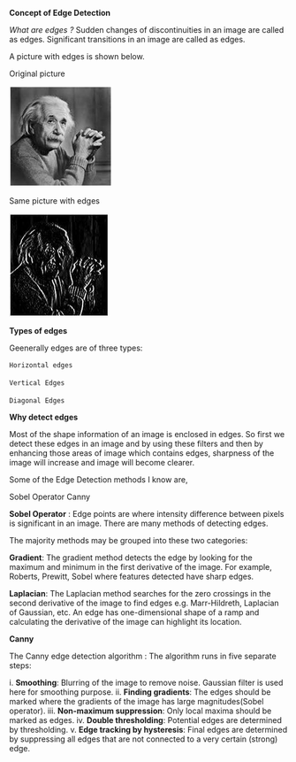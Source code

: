 **Concept of Edge Detection**

*What are edges ?*
Sudden changes of discontinuities in an image are called as edges.
Significant transitions in an image are called as edges.

A picture with edges is shown below.

Original picture

![maskConcept1](maskConcept1.jpg)

Same picture with edges

![maskConcept2](maskConcept2.jpg)

**Types of edges**

Geenerally edges are of three types:

    Horizontal edges

    Vertical Edges

    Diagonal Edges

**Why detect edges**

Most of the shape information of an image is enclosed in edges.
So first we detect these edges in an image and by using these filters
and then by enhancing those areas of image which contains edges,
sharpness of the image will increase and image will become clearer.

Some of the Edge Detection methods I know are,

Sobel Operator
Canny

**Sobel Operator** : 
Edge points are where intensity difference between pixels is significant in an image.
There are many methods of detecting edges.

The majority methods may be grouped into these two categories:

**Gradient**: The gradient method detects the edge by looking for the maximum and minimum in the first derivative of the image. For example, Roberts, Prewitt, Sobel where features detected have sharp edges.


**Laplacian**: The Laplacian method searches for the zero crossings in the second derivative of the image to find edges
e.g. Marr-Hildreth, Laplacian of Gaussian, etc.
An edge has one-dimensional shape of a ramp and calculating the derivative of the image can highlight its location.

**Canny**

The Canny edge detection algorithm : 
The algorithm runs in five separate steps:

i.      **Smoothing**:  Blurring of the image to remove noise. Gaussian filter is used here for smoothing purpose.
ii.     **Finding gradients**:  The edges should be marked where the gradients of the image has large magnitudes(Sobel                                         operator).
iii.    **Non-maximum suppression**:    Only local maxima should be marked as edges.
iv.     **Double thresholding**:    Potential edges are determined by thresholding.
v.      **Edge tracking by hysteresis**:    Final edges are determined by suppressing all edges that are not connected to a                                                very certain (strong) edge.

